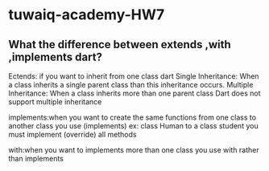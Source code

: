 # tuwaiq-academy-HW7
What the difference between extends ,with ,implements dart?
--

Ectends: if you want to inherit from one class dart 
Single Inheritance: When a class inherits a single parent class than this inheritance occurs. 
Multiple Inheritance: When a class inherits more than one parent class 
Dart does not support multiple inheritance

implements:when you want to create the same functions from one class to another class you use (implements) ex: class Human to a class student you must implement (override) all methods 

with:when you want to implements more than one class you use with rather than implements
